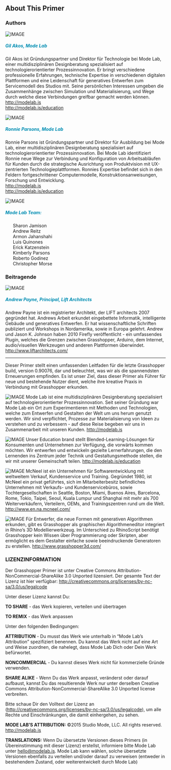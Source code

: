 <style>
h5 {color:#008DB2}
.page-inner img {
clear: both;
float:left;
width:275px;
padding: 15px;
}
.test img{float:none}

</style>
## About This Primer

### Authors


![IMAGE](images/akos.png)
##### Gil Akos, Mode Lab
Gil Akos ist Gründungspartner und Direktor für Technologie bei Mode Lab, einer
multidisziplinären Designberatung spezialisiert auf technologierorientierter Prozessinnovation. 
Er bringt verschiedene professionelle Erfahrungen, technische Expertise in verschiedenen
digitalen Plattformen und eine Leidenschaft für generatives Entwerfen zum Servicemodell des Studios mit.
Seine persönlichen Interessen umgeben die Zusammenhänge zwischen Simulation und Materialisierung,
und Wege durch welche diese Verbindungen greifbar gemacht werden können.<br>
http://modelab.is<br>
http://modelab.is/education


![IMAGE](images/parsons.png)
##### Ronnie Parsons, Mode Lab
Ronnie Parsons ist Gründungspartner und Direktor für Ausbildung bei Mode Lab, einer
multidisziplinären Designberatung spezialisiert auf technologierorientierter Prozessinnovation. 
Bei Mode Lab identifiziert Ronnie neue Wege zur Verbindung und Konfiguration von
Arbeitsabläufen für Kunden durch die strategische Ausrichtung von Produktvision
mit UX-zentrierten Technologieplattformen. Ronnies Expertise befindet sich in den Feldern
fortgeschrittener Computermodelle, Konstruktionsanweisungen, Forschung und Entwicklung.<br>
http://modelab.is<br>
http://modelab.is/education


![IMAGE](images/modelab.png)
##### Mode Lab Team:
<ul>Sharon Jamison<br>
Andrew Reitz<br>
Armon Jahanshahi<br>
Luis Quinones<br>
Erick Katzenstein<br>
Kimberly Parsons<br>
Roberto Godinez<br>
Christopher Morse</ul>

### Beitragende


![IMAGE](images/payne.png)
##### Andrew Payne, Principal, Lift Architects
Andrew Payne ist ein registrierter Architekt, der LIFT architects 2007 gegründet hat. Andrews Arbeit erkundet eingebettete Informatik, intelligente Gebäude und generatives Entwerfen. Er hat wissenschaftliche Schriften publiziert und Workshops in Nordamerika, sowie in Europa gelehrt. Andrew und Jason K. Johnson haben 2010 Firefly veröffentlicht - ein umfassendes Plugin, welches die Grenzen zwischen Grasshopper, Arduino, dem Internet, audio/visuellen Werkzeugen und anderen Plattformen überwindet.<br>
http://www.liftarchitects.com/

---

Dieser Primer stellt einen umfassenden Leitfaden für die letzte Grasshopper build, version 0.90076, dar und beleuchtet, was wir als die spannendsten Erneuerungen empfinden. Es ist unser Ziel, dass dieser Primer als Führer für neue und bestehende Nutzer dient, welche ihre kreative Praxis in Verbindung mit Grasshopper erkunden.

![IMAGE](images/modelab_logo.png)
Mode Lab ist eine multidisziplinären Designberatung spezialisiert auf technologierorientierter Prozessinnovation.
Seit seiner Gründung war Mode Lab ein Ort zum Experimentieren mit Methoden und Technologien, welche zum Entwerfen und Gestalten der Welt um uns herum genutzt werden. Wir sind verpflichtet, Prozesse zur Materialisierung von Ideen zu verstehen und zu verbessern - auf diese Reise begeben wir uns in Zusammenarbeit mit unseren Kunden.
http://modelab.is

![IMAGE](images/modelab_education.png)
Unser Education brand stellt Blended-Learning-Lösungen für Konsumenten und Unternehmen zur Verfügung, die vorwärts kommen möchten. Wir entwerfen und entwickeln gezielte Lernerfahrungen, die den Lernenden ins Zentrum jeder Technik und Gestaltungsmethode stellen, die wir mit unserer Gemeinschaft teilen.
http://modelab.is/education

![IMAGE](images/rhino.png)
McNeel ist ein Unternehmen für Softwarentwicklung mit weltweitem Verkauf, Kundenservice und Training. Gegründet 1980, ist McNeel ein privat geführtes, sich im Mitarbeiterbesitz befindliches Unternehmen mit Verkaufs- und Kundenservicebüros, sowie Tochtergesellschaften in Seattle, Boston, Miami, Buenos Aires, Barcelona, Rome, Tokio, Taipei, Seoul, Kuala Lumpur und Shanghai mit mehr als 700 Weiterverkäufern, Verteilern, OEMs, and Trainingszentren rund um die Welt.
http://www.en.na.mcneel.com/

![IMAGE](images/grasshopper.png)
Für Entwerfer, die neue Formen mit generativen Algorithmen erkunden, gibt es Grasshopper als graphischen Algorithmeneditor integriert in  Rhino’s 3D Modellierwerkzeug. Im Unterschied zu RhinoScript benötigt Grasshopper kein Wissen über Programmierung oder Skripten, aber ermöglicht es dem Gestalter einfache sowie beeindruckende Generatoren zu erstellen.
http://www.grasshopper3d.com/



### LIZENZINFORMATION
Der Grasshopper Primer ist unter Creative Commons Attribution-NonCommercial-ShareAlike 3.0 Unported lizensiert. Der gesamte Text der Lizenz ist hier verfügbar: http://creativecommons.org/licenses/by-nc-sa/3.0/us/legalcode

Unter dieser Lizenz kannst Du:

**TO SHARE** - das Werk kopieren, verteilen und übertragen

**TO REMIX** - das Werk anpassen

Unter den folgenden Bedingungen:

**ATTRIBUTION** - Du musst das Werk wie unterhalb in “Mode Lab’s Attribution” spezifiziert benennen. Du kannst das Werk nicht auf eine Art und Weise zuordnen, die nahelegt, dass Mode Lab Dich oder Dein Werk befürwortet.

**NONCOMMERCIAL** - Du kannst dieses Werk nicht für kommerzielle Gründe verwenden.

**SHARE ALIKE** - Wenn Du das Werk anpasst, veränderst oder darauf aufbaust, kannst Du das resultierende Werk nur unter derselben Creative Commons Attribution-NonCommercial-ShareAlike 3.0 Unported license verbreiten.

Bitte schaue Dir den Volltext der Lizenz an (http://creativecommons.org/licenses/by-nc-sa/3.0/us/legalcode), um alle Rechte und Einschränkungen, die damit einhergehen, zu sehen.

**MODE LAB’S ATTRIBUTION:**
©2015 Studio Mode, LLC. All rights reserved. http://modelab.is

**TRANSLATIONS:**
Wenn Du übersetzte Versionen dieses Primers (in Übereinstimmung mit dieser Lizenz) erstellst, informiere bitte Mode Lab unter hello@modelab.is. Mode Lab kann wählen, solche übersetzte Versionen ebenfalls zu verteilen und/oder darauf zu verweisen (entweder in bestehendem Zustand, oder weiterentwickelt durch Mode Lab)
